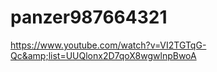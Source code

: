 panzer987664321
===============

https://www.youtube.com/watch?v=VI2TGTqG-Qc&amp;list=UUQlonx2D7qoX8wgwlnpBwoA
